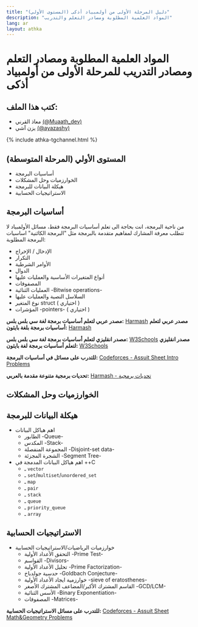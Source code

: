 ```yaml
---
title: "دليل المرحلة الأولى من أولمبياد أذكى (المستوى الأولي)"
description: "المواد العلمية المطلوبة ومصادر التعلم والتدريب"
lang: ar
layout: athka
---
```

# المواد العلمية المطلوبة ومصادر التعلم ومصادر التدريب للمرحلة الأولى من أولمبياد أذكى

<h2>كتب هذا الملف:</h2>
<ul>
    <li>معاذ القرني <a href="https://twitter.com/Muaath_dev">(@Muaath_dev)</a></li>
    <li>يزن آشي <a href="https://twitter.com/ayazashy">(@ayazashy)</a></li>
</ul>

{% include athka-tgchannel.html %}

## المستوى الأولي (المرحلة المتوسطة)
- أساسيات البرمجة
- الخوارزميات وحل المشكلات
- هيكلة البيانات للبرمجة
- الاستراتيجيات الحسابية


## أساسيات البرمجة
من ناحية البرمجة، انت بحاجة الى تعلم أساسيات البرمجة فقط، مسائل الأولمبياد لا تتطلب معرفة المشارك لمفاهيم متقدمة بالبرمجة مثل "البرمجة الكائنية"
اساسيات البرمجة المطلوبة: 
- الإدخال / الإخراج
- التكرار
- الأوامر الشرطية
- الدوال 
- أنواع المتغيرات الأساسية والعمليات عليها
- المصفوفات
- العمليات الثنائية -Bitwise operations-
- السلاسل النصية والعمليات عليها
- نوع المتغير struct ( اختياري ) 
- المؤشرات -pointers- ( اختياري )

**مصدر عربي لتعلم أساسيات برمجة لغة سي بلس بلس:** [Harmash](https://harmash.com/tutorials/cplusplus/overview)
**مصدر عربي لتعلم أساسيات برمجة بلغة بايثون:** [Harmash](https://harmash.com/tutorials/python/overview)

**مصدر انقليزي لتعلم أساسيات برمجة لغة سي بلس بلس:** [W3Schools](https://www.w3schools.com/cpp/)
**مصدر انقليزي لتعلم أساسيات برمجة لغة بايثون:** [W3Schools](https://www.w3schools.com/python/)

**للتدرب على مسائل في أساسيات البرمجة:** [Codeforces - Assuit Sheet Intro Problems](https://codeforces.com/group/MWSDmqGsZm/contest/219158)

**تحديات برمجية متنوعة مقدمة بالعربي:** [Harmash - تحديات برمجية](https://harmash.com/tutorials/algorithms-and-data-structure/overview)




## الخوارزميات وحل المشكلات
## هيكلة البيانات للبرمجة
- اهم هياكل البيانات
  - الطابور -Queue-
  - المكدس -Stack-
  - المجموعة المنفصلة -Disjoint-set data-
  - الشجرة المجزئة -Segment Tree-
- اهم هياكل البيانات المدمجة في ++C
  - ـ `vector`
  - ـ `set`/`multiset`/`unordered_set`
  - ـ `map`
  - ـ `pair`
  - ـ `stack`
  - ـ `queue`
  - ـ `priority_queue`
  - ـ `array`
## الاستراتيجيات الحسابية
- خوارزميات الرياضيات/الاستراتيجيات الحسابية
  - التحقق الأعداد الأولية -Prime Test-
  - القواسم -Divisors-
  - تحليل الأعداد الأولية -Prime Factorization-
  - حدسية جولدباخ -Goldbach Conjecture-
  - خوارزمية ايجاد الأعداد الأولية -sieve of eratosthenes-
  - القاسم المشترك الأكبر/المضاعف المشترك الأصغر -GCD/LCM-
  - الأسس الثنائية -Binary Exponentiation-
  - المصفوفات -Matrices-

**للتدرب على مسائل الاستراتيجيات الحسابية:** [Codeforces - Assuit Sheet Math&Geometry Problems](https://codeforces.com/group/MWSDmqGsZm/contest/223338)
